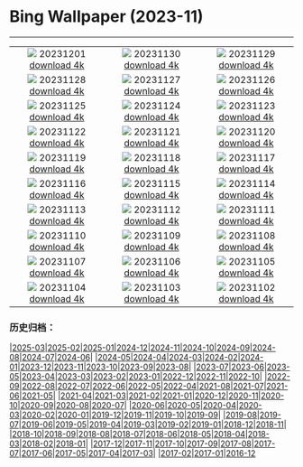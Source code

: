# Bing Wallpaper (2023-11)
**************
| | | |
| :----: | :----: | :----: |
| ![](https://www.bing.com/th?id=OHR.IcebergAntarctica_DE-DE5154867444_1920x1080.jpg) 20231201 [download 4k](https://www.bing.com/th?id=OHR.IcebergAntarctica_DE-DE5154867444_UHD.jpg) | ![](https://www.bing.com/th?id=OHR.TrotternishStorr_DE-DE5333891461_1920x1080.jpg) 20231130 [download 4k](https://www.bing.com/th?id=OHR.TrotternishStorr_DE-DE5333891461_UHD.jpg) | ![](https://www.bing.com/th?id=OHR.TreeLighting_DE-DE4918543732_1920x1080.jpg) 20231129 [download 4k](https://www.bing.com/th?id=OHR.TreeLighting_DE-DE4918543732_UHD.jpg) |
| ![](https://www.bing.com/th?id=OHR.HumanKindness_DE-DE4505100231_1920x1080.jpg) 20231128 [download 4k](https://www.bing.com/th?id=OHR.HumanKindness_DE-DE4505100231_UHD.jpg) | ![](https://www.bing.com/th?id=OHR.FrankfurtChristmasMarket_DE-DE3743491951_1920x1080.jpg) 20231127 [download 4k](https://www.bing.com/th?id=OHR.FrankfurtChristmasMarket_DE-DE3743491951_UHD.jpg) | ![](https://www.bing.com/th?id=OHR.BradgateFallow_DE-DE3588733634_1920x1080.jpg) 20231126 [download 4k](https://www.bing.com/th?id=OHR.BradgateFallow_DE-DE3588733634_UHD.jpg) |
| ![](https://www.bing.com/th?id=OHR.TajoRiver_DE-DE3120502310_1920x1080.jpg) 20231125 [download 4k](https://www.bing.com/th?id=OHR.TajoRiver_DE-DE3120502310_UHD.jpg) | ![](https://www.bing.com/th?id=OHR.HallofMosses_DE-DE2487418746_1920x1080.jpg) 20231124 [download 4k](https://www.bing.com/th?id=OHR.HallofMosses_DE-DE2487418746_UHD.jpg) | ![](https://www.bing.com/th?id=OHR.TeideNational_DE-DE1766890549_1920x1080.jpg) 20231123 [download 4k](https://www.bing.com/th?id=OHR.TeideNational_DE-DE1766890549_UHD.jpg) |
| ![](https://www.bing.com/th?id=OHR.SnakeRiverTeton_DE-DE1126131831_1920x1080.jpg) 20231122 [download 4k](https://www.bing.com/th?id=OHR.SnakeRiverTeton_DE-DE1126131831_UHD.jpg) | ![](https://www.bing.com/th?id=OHR.RioNegro_DE-DE7737986794_1920x1080.jpg) 20231121 [download 4k](https://www.bing.com/th?id=OHR.RioNegro_DE-DE7737986794_UHD.jpg) | ![](https://www.bing.com/th?id=OHR.ChapmanAdventure_DE-DE7123511876_1920x1080.jpg) 20231120 [download 4k](https://www.bing.com/th?id=OHR.ChapmanAdventure_DE-DE7123511876_UHD.jpg) |
| ![](https://www.bing.com/th?id=OHR.FrozenBog_DE-DE6348025354_1920x1080.jpg) 20231119 [download 4k](https://www.bing.com/th?id=OHR.FrozenBog_DE-DE6348025354_UHD.jpg) | ![](https://www.bing.com/th?id=OHR.MilsePolarBear_DE-DE5881142630_1920x1080.jpg) 20231118 [download 4k](https://www.bing.com/th?id=OHR.MilsePolarBear_DE-DE5881142630_UHD.jpg) | ![](https://www.bing.com/th?id=OHR.KoenigseeLake_DE-DE5469211104_1920x1080.jpg) 20231117 [download 4k](https://www.bing.com/th?id=OHR.KoenigseeLake_DE-DE5469211104_UHD.jpg) |
| ![](https://www.bing.com/th?id=OHR.AthensAcropolis_DE-DE2752132503_1920x1080.jpg) 20231116 [download 4k](https://www.bing.com/th?id=OHR.AthensAcropolis_DE-DE2752132503_UHD.jpg) | ![](https://www.bing.com/th?id=OHR.SarekSweden_DE-DE2380318716_1920x1080.jpg) 20231115 [download 4k](https://www.bing.com/th?id=OHR.SarekSweden_DE-DE2380318716_UHD.jpg) | ![](https://www.bing.com/th?id=OHR.RusellLupines_DE-DE0157339723_1920x1080.jpg) 20231114 [download 4k](https://www.bing.com/th?id=OHR.RusellLupines_DE-DE0157339723_UHD.jpg) |
| ![](https://www.bing.com/th?id=OHR.OliveOrchard_DE-DE1410209761_1920x1080.jpg) 20231113 [download 4k](https://www.bing.com/th?id=OHR.OliveOrchard_DE-DE1410209761_UHD.jpg) | ![](https://www.bing.com/th?id=OHR.DiwaliAyodhya_DE-DE0909919399_1920x1080.jpg) 20231112 [download 4k](https://www.bing.com/th?id=OHR.DiwaliAyodhya_DE-DE0909919399_UHD.jpg) | ![](https://www.bing.com/th?id=OHR.ValDiFunes_DE-DE1024519394_1920x1080.jpg) 20231111 [download 4k](https://www.bing.com/th?id=OHR.ValDiFunes_DE-DE1024519394_UHD.jpg) |
| ![](https://www.bing.com/th?id=OHR.SchwerinerSchloss_DE-DE9196106476_1920x1080.jpg) 20231110 [download 4k](https://www.bing.com/th?id=OHR.SchwerinerSchloss_DE-DE9196106476_UHD.jpg) | ![](https://www.bing.com/th?id=OHR.NorwayBirch_DE-DE9947810365_1920x1080.jpg) 20231109 [download 4k](https://www.bing.com/th?id=OHR.NorwayBirch_DE-DE9947810365_UHD.jpg) | ![](https://www.bing.com/th?id=OHR.ManateeMama_DE-DE9487097081_1920x1080.jpg) 20231108 [download 4k](https://www.bing.com/th?id=OHR.ManateeMama_DE-DE9487097081_UHD.jpg) |
| ![](https://www.bing.com/th?id=OHR.KirkilaiTower_DE-DE6766804502_1920x1080.jpg) 20231107 [download 4k](https://www.bing.com/th?id=OHR.KirkilaiTower_DE-DE6766804502_UHD.jpg) | ![](https://www.bing.com/th?id=OHR.LagoPehoe_DE-DE6052694621_1920x1080.jpg) 20231106 [download 4k](https://www.bing.com/th?id=OHR.LagoPehoe_DE-DE6052694621_UHD.jpg) | ![](https://www.bing.com/th?id=OHR.SilencioSpain_DE-DE3741175686_1920x1080.jpg) 20231105 [download 4k](https://www.bing.com/th?id=OHR.SilencioSpain_DE-DE3741175686_UHD.jpg) |
| ![](https://www.bing.com/th?id=OHR.BisonSnow_DE-DE9907596119_1920x1080.jpg) 20231104 [download 4k](https://www.bing.com/th?id=OHR.BisonSnow_DE-DE9907596119_UHD.jpg) | ![](https://www.bing.com/th?id=OHR.HunsrueckHochwald_DE-DE8281087937_1920x1080.jpg) 20231103 [download 4k](https://www.bing.com/th?id=OHR.HunsrueckHochwald_DE-DE8281087937_UHD.jpg) | ![](https://www.bing.com/th?id=OHR.DeathValleySalt_DE-DE7062517949_1920x1080.jpg) 20231102 [download 4k](https://www.bing.com/th?id=OHR.DeathValleySalt_DE-DE7062517949_UHD.jpg) |

### 历史归档：

|[2025-03](bing/2025-03/2025-03.md)|[2025-02](bing/2025-02/2025-02.md)|[2025-01](bing/2025-01/2025-01.md)|[2024-12](bing/2024-12/2024-12.md)|[2024-11](bing/2024-11/2024-11.md)|[2024-10](bing/2024-10/2024-10.md)|[2024-09](bing/2024-09/2024-09.md)|[2024-08](bing/2024-08/2024-08.md)|[2024-07](bing/2024-07/2024-07.md)|[2024-06](bing/2024-06/2024-06.md)|
|[2024-05](bing/2024-05/2024-05.md)|[2024-04](bing/2024-04/2024-04.md)|[2024-03](bing/2024-03/2024-03.md)|[2024-02](bing/2024-02/2024-02.md)|[2024-01](bing/2024-01/2024-01.md)|[2023-12](bing/2023-12/2023-12.md)|[2023-11](bing/2023-11/2023-11.md)|[2023-10](bing/2023-10/2023-10.md)|[2023-09](bing/2023-09/2023-09.md)|[2023-08](bing/2023-08/2023-08.md)|
|[2023-07](bing/2023-07/2023-07.md)|[2023-06](bing/2023-06/2023-06.md)|[2023-05](bing/2023-05/2023-05.md)|[2023-04](bing/2023-04/2023-04.md)|[2023-03](bing/2023-03/2023-03.md)|[2023-02](bing/2023-02/2023-02.md)|[2023-01](bing/2023-01/2023-01.md)|[2022-12](bing/2022-12/2022-12.md)|[2022-11](bing/2022-11/2022-11.md)|[2022-10](bing/2022-10/2022-10.md)|
|[2022-09](bing/2022-09/2022-09.md)|[2022-08](bing/2022-08/2022-08.md)|[2022-07](bing/2022-07/2022-07.md)|[2022-06](bing/2022-06/2022-06.md)|[2022-05](bing/2022-05/2022-05.md)|[2022-04](bing/2022-04/2022-04.md)|[2021-08](bing/2021-08/2021-08.md)|[2021-07](bing/2021-07/2021-07.md)|[2021-06](bing/2021-06/2021-06.md)|[2021-05](bing/2021-05/2021-05.md)|
|[2021-04](bing/2021-04/2021-04.md)|[2021-03](bing/2021-03/2021-03.md)|[2021-02](bing/2021-02/2021-02.md)|[2021-01](bing/2021-01/2021-01.md)|[2020-12](bing/2020-12/2020-12.md)|[2020-11](bing/2020-11/2020-11.md)|[2020-10](bing/2020-10/2020-10.md)|[2020-09](bing/2020-09/2020-09.md)|[2020-08](bing/2020-08/2020-08.md)|[2020-07](bing/2020-07/2020-07.md)|
|[2020-06](bing/2020-06/2020-06.md)|[2020-05](bing/2020-05/2020-05.md)|[2020-04](bing/2020-04/2020-04.md)|[2020-03](bing/2020-03/2020-03.md)|[2020-02](bing/2020-02/2020-02.md)|[2020-01](bing/2020-01/2020-01.md)|[2019-12](bing/2019-12/2019-12.md)|[2019-11](bing/2019-11/2019-11.md)|[2019-10](bing/2019-10/2019-10.md)|[2019-09](bing/2019-09/2019-09.md)|
|[2019-08](bing/2019-08/2019-08.md)|[2019-07](bing/2019-07/2019-07.md)|[2019-06](bing/2019-06/2019-06.md)|[2019-05](bing/2019-05/2019-05.md)|[2019-04](bing/2019-04/2019-04.md)|[2019-03](bing/2019-03/2019-03.md)|[2019-02](bing/2019-02/2019-02.md)|[2019-01](bing/2019-01/2019-01.md)|[2018-12](bing/2018-12/2018-12.md)|[2018-11](bing/2018-11/2018-11.md)|
|[2018-10](bing/2018-10/2018-10.md)|[2018-09](bing/2018-09/2018-09.md)|[2018-08](bing/2018-08/2018-08.md)|[2018-07](bing/2018-07/2018-07.md)|[2018-06](bing/2018-06/2018-06.md)|[2018-05](bing/2018-05/2018-05.md)|[2018-04](bing/2018-04/2018-04.md)|[2018-03](bing/2018-03/2018-03.md)|[2018-02](bing/2018-02/2018-02.md)|[2018-01](bing/2018-01/2018-01.md)|
|[2017-12](bing/2017-12/2017-12.md)|[2017-11](bing/2017-11/2017-11.md)|[2017-10](bing/2017-10/2017-10.md)|[2017-09](bing/2017-09/2017-09.md)|[2017-08](bing/2017-08/2017-08.md)|[2017-07](bing/2017-07/2017-07.md)|[2017-06](bing/2017-06/2017-06.md)|[2017-05](bing/2017-05/2017-05.md)|[2017-04](bing/2017-04/2017-04.md)|[2017-03](bing/2017-03/2017-03.md)|
|[2017-02](bing/2017-02/2017-02.md)|[2017-01](bing/2017-01/2017-01.md)|[2016-12](bing/2016-12/2016-12.md)